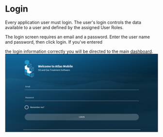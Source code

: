 ﻿# Login

Every application user must login. The user's login controls the data available to a user and defined by the assigned User Roles.

The login screen requires an email and a password. Enter the user name and password, then click login. If you've entered 

the login information correctly you will be directed to the main [dashboard](Dashboard.md).
![image-logo](../images/MobileLogin.PNG)
